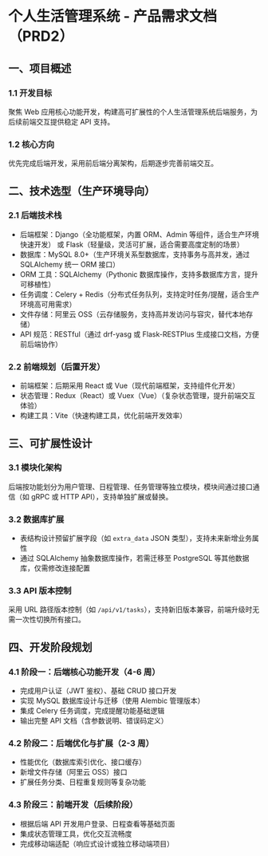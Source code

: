 # 个人生活管理系统 - 产品需求文档（PRD2）

## 一、项目概述

### 1.1 开发目标

聚焦 Web 应用核心功能开发，构建高可扩展性的个人生活管理系统后端服务，为后续前端交互提供稳定 API 支持。

### 1.2 核心方向

优先完成后端开发，采用前后端分离架构，后期逐步完善前端交互。

## 二、技术选型（生产环境导向）

### 2.1 后端技术栈

- 后端框架：Django（全功能框架，内置 ORM、Admin 等组件，适合生产环境快速开发） 或 Flask（轻量级，灵活可扩展，适合需要高度定制的场景）
- 数据库：MySQL 8.0+（生产环境关系型数据库，支持事务与高并发，通过 SQLAlchemy 统一 ORM 接口）
- ORM 工具：SQLAlchemy（Pythonic 数据库操作，支持多数据库方言，提升可移植性）
- 任务调度：Celery + Redis（分布式任务队列，支持定时任务/提醒，适合生产环境高可用需求）
- 文件存储：阿里云 OSS（云存储服务，支持高并发访问与容灾，替代本地存储）
- API 规范：RESTful（通过 drf-yasg 或 Flask-RESTPlus 生成接口文档，方便前后端协作）

### 2.2 前端规划（后置开发）

- 前端框架：后期采用 React 或 Vue（现代前端框架，支持组件化开发）
- 状态管理：Redux（React）或 Vuex（Vue）（复杂状态管理，提升前端交互体验）
- 构建工具：Vite（快速构建工具，优化前端开发效率）

## 三、可扩展性设计

### 3.1 模块化架构

后端按功能划分为用户管理、日程管理、任务管理等独立模块，模块间通过接口通信（如 gRPC 或 HTTP API），支持单独扩展或替换。

### 3.2 数据库扩展

- 表结构设计预留扩展字段（如 `extra_data` JSON 类型），支持未来新增业务属性
- 通过 SQLAlchemy 抽象数据库操作，若需迁移至 PostgreSQL 等其他数据库，仅需修改连接配置

### 3.3 API 版本控制

采用 URL 路径版本控制（如 `/api/v1/tasks`），支持新旧版本兼容，前端升级时无需一次性切换所有接口。

## 四、开发阶段规划

### 4.1 阶段一：后端核心功能开发（4-6 周）

- 完成用户认证（JWT 鉴权）、基础 CRUD 接口开发
- 实现 MySQL 数据库设计与迁移（使用 Alembic 管理版本）
- 集成 Celery 任务调度，完成提醒功能基础逻辑
- 输出完整 API 文档（含参数说明、错误码定义）

### 4.2 阶段二：后端优化与扩展（2-3 周）

- 性能优化（数据库索引优化、接口缓存）
- 新增文件存储（阿里云 OSS）接口
- 扩展任务分类、日程重复规则等复杂功能

### 4.3 阶段三：前端开发（后续阶段）

- 根据后端 API 开发用户登录、日程查看等基础页面
- 集成状态管理工具，优化交互流畅度
- 完成移动端适配（响应式设计或独立移动端项目）
